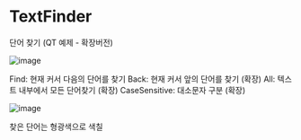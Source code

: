 # TextFinder
단어 찾기 (QT 예제 - 확장버전)

![image](https://github.com/user-attachments/assets/4f2513b4-26ca-4912-b256-1e69c94da60e)

Find: 현재 커서 다음의 단어를 찾기
Back: 현재 커서 앞의 단어를 찾기    (확장)
All: 텍스트 내부에서 모든 단어찾기  (확장)
CaseSensitive: 대소문자 구분       (확장)


![image](https://github.com/user-attachments/assets/67315a25-b7b3-42a6-9ed4-b185b11668f0)

찾은 단어는 형광색으로 색칠 
